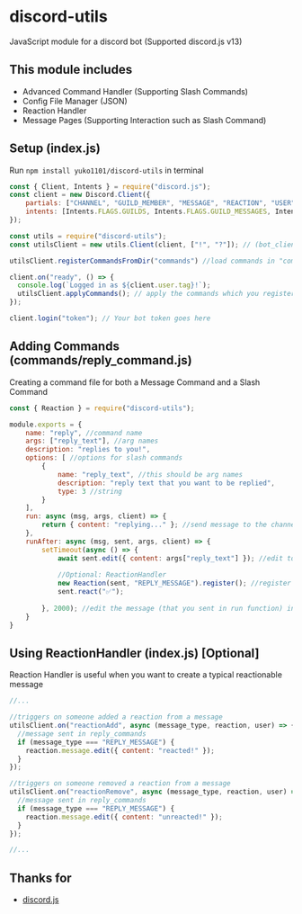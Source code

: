 # discord-utils
JavaScript module for a discord bot (Supported discord.js v13)

## This module includes
 - Advanced Command Handler (Supporting Slash Commands)
 - Config File Manager (JSON)
 - Reaction Handler
 - Message Pages (Supporting Interaction such as Slash Command)

## Setup (index.js)
Run `npm install yuko1101/discord-utils` in terminal

``` js
const { Client, Intents } = require("discord.js");
const client = new Discord.Client({
    partials: ["CHANNEL", "GUILD_MEMBER", "MESSAGE", "REACTION", "USER"],
    intents: [Intents.FLAGS.GUILDS, Intents.FLAGS.GUILD_MESSAGES, Intents.FLAGS.GUILD_MESSAGE_REACTIONS]
});

const utils = require("discord-utils");
const utilsClient = new utils.Client(client, ["!", "?"]); // (bot_client, prefixes, debug_guild_id?)

utilsClient.registerCommandsFromDir("commands") //load commands in "commands" folder

client.on("ready", () => {
  console.log(`Logged in as ${client.user.tag}!`);
  utilsClient.applyCommands(); // apply the commands which you registered
});

client.login("token"); // Your bot token goes here
```
## Adding Commands (commands/reply_command.js)
Creating a command file for both a Message Command and a Slash Command

``` js
const { Reaction } = require("discord-utils");

module.exports = {
    name: "reply", //command name
    args: ["reply_text"], //arg names
    description: "replies to you!",
    options: [ //options for slash commands
        {
            name: "reply_text", //this should be arg names
            description: "reply text that you want to be replied", 
            type: 3 //string
        }
    ],
    run: async (msg, args, client) => {
        return { content: "replying..." }; //send message to the channel
    },
    runAfter: async (msg, sent, args, client) => {
        setTimeout(async () => {
            await sent.edit({ content: args["reply_text"] }); //edit to reply_text
            
            //Optional: ReactionHandler
            new Reaction(sent, "REPLY_MESSAGE").register(); //register sent message as a reactionable message, message type = "REPLY_MESSAGE"
            sent.react("✅");
            
        }, 2000); //edit the message (that you sent in run function) in 2sec
    }
}
```

## Using ReactionHandler (index.js) [Optional]
Reaction Handler is useful when you want to create
a typical reactionable message

```js
//...

//triggers on someone added a reaction from a message
utilsClient.on("reactionAdd", async (message_type, reaction, user) => {
  //message sent in reply_commands
  if (message_type === "REPLY_MESSAGE") {
    reaction.message.edit({ content: "reacted!" });
  }
});

//triggers on someone removed a reaction from a message
utilsClient.on("reactionRemove", async (message_type, reaction, user) => {
  //message sent in reply_commands
  if (message_type === "REPLY_MESSAGE") {
    reaction.message.edit({ content: "unreacted!" });
  }
});

//...
```


## Thanks for
  - [discord.js](https://github.com/discordjs/discord.js)
